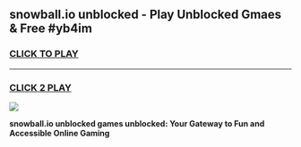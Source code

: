 
## snowball.io unblocked - Play Unblocked Gmaes & Free #yb4im
<h3>
<a href="https://news.freeplayer.one?title=snowball.io_unblocked&ref=26F">CLICK TO PLAY</a></h3>
<hr>

<h3>
<a href="https://news.freeplayer.one?title=snowball.io_unblocked&ref=26F">CLICK 2 PLAY</a>
  
</h3>

<a href="https://news.freeplayer.one?title=snowball.io_unblocked&ref=26F/"><img src="https://clearcache.store/games.png"></a>


**snowball.io unblocked games unblocked: Your Gateway to Fun and Accessible Online Gaming**
